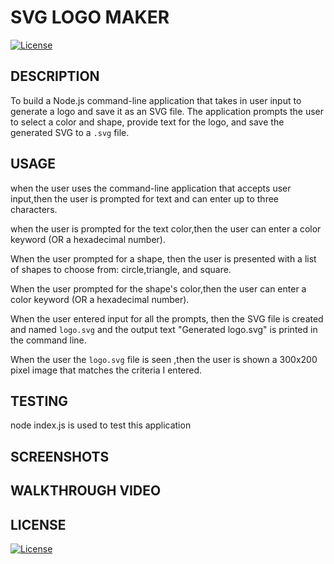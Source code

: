 # SVG LOGO MAKER
[![License](https://img.shields.io/badge/License-MIT-orange.svg)](https://opensource.org/licenses/MIT)

## DESCRIPTION

To build a Node.js command-line application that takes in user input to generate a logo and save it as an SVG file. The application prompts the user to select a color and shape, provide text for the logo, and save the generated SVG to a `.svg` file.


## USAGE 

when the user uses the command-line application that accepts user input,then the user is  prompted for text and can enter up to three characters.

when the user is  prompted for the text color,then the user can enter a color keyword (OR a hexadecimal number).

When the user prompted for a shape, then the user is presented with a list of shapes to choose from: circle,triangle, and square.

When the user prompted for the shape's color,then the user can enter a color keyword (OR a hexadecimal number).

When the user entered input for all the prompts, then the SVG file is created and named `logo.svg` and the output text "Generated logo.svg" is printed in the command line.

When the user the `logo.svg` file is seen ,then the user is shown a 300x200 pixel image that matches the criteria I entered.


## TESTING

node index.js is used to test this application
 
## SCREENSHOTS


## WALKTHROUGH VIDEO 



## LICENSE

[![License](https://img.shields.io/badge/License-MIT-blue.svg)](https://opensource.org/licenses/MIT)

